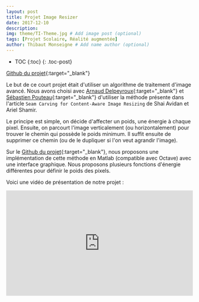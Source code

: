 ```yaml
---
layout: post
title: Projet Image Resizer
date: 2017-12-10
description: 
img: theme/TI-Theme.jpg # Add image post (optional)
tags: [Projet Scolaire, Réalité augmentée]
author: Thibaut Monseigne # Add name author (optional)
---
```


* TOC
{:toc}
{: .toc-post}

[Github du projet](https://github.com/adelpeyroux/resize-image){:target="_blank"}

Le but de ce court projet était d'utiliser un algorithme de traitement d'image avancé. Nous avons choisi avec [Arnaud Delpeyroux](https://adelpeyroux.github.io/){:target="_blank"} et [Sébastien Pouteau](http://sebastien.pouteau.emi.u-bordeaux.fr/#){:target="_blank"} d'utiliser la méthode présente dans l'article `Seam Carving for Content-Aware Image Resizing` de Shai Avidan et Ariel Shamir.

Le principe est simple, on décide d'affecter un poids, une énergie à chaque pixel. Ensuite, on parcourt l'image verticalement (ou horizontalement) pour trouver le chemin qui possède le poids minimum. Il suffit ensuite de supprimer ce chemin (ou de le dupliquer si l'on veut agrandir l'image).

Sur le [Github du projet](https://github.com/adelpeyroux/resize-image){:target="_blank"}, nous proposons une implémentation de cette méthode en Matlab (compatible avec Octave) avec une interface graphique. Nous proposons plusieurs fonctions d'énergie différentes pour définir le poids des pixels.

Voici une vidéo de présentation de notre projet :

<div style="padding:56.25% 0 0 0;position:relative;"><iframe src="https://player.vimeo.com/video/249186917" style="position:absolute;top:0;left:0;width:100%;height:100%;" frameborder="0" webkitallowfullscreen mozallowfullscreen allowfullscreen></iframe></div><script src="https://player.vimeo.com/api/player.js"></script>
